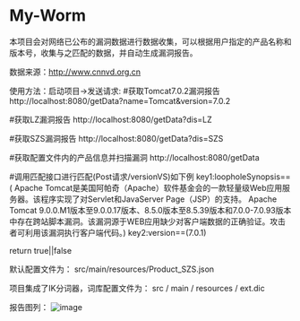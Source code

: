 # My-Worm

本项目会对网络已公布的漏洞数据进行数据收集，可以根据用户指定的产品名称和版本号，收集与之匹配的数据，并自动生成漏洞报告。

数据来源：http://www.cnnvd.org.cn

使用方法：启动项目->发送请求:
#获取Tomcat7.0.2漏洞报告
http://localhost:8080/getData?name=Tomcat&version=7.0.2

#获取LZ漏洞报告
http://localhost:8080/getData?dis=LZ

#获取SZS漏洞报告
http://localhost:8080/getData?dis=SZS

#获取配置文件内的产品信息并扫描漏洞
http://localhost:8080/getData

#调用匹配接口进行匹配(Post请求/versionVS)如下例
key1:loopholeSynopsis==( Apache Tomcat是美国阿帕奇（Apache）软件基金会的一款轻量级Web应用服务器。该程序实现了对Servlet和JavaServer Page（JSP）的支持。 Apache Tomcat 9.0.0.M1版本至9.0.0.17版本、8.5.0版本至8.5.39版本和7.0.0-7.0.93版本中存在跨站脚本漏洞。该漏洞源于WEB应用缺少对客户端数据的正确验证。攻击者可利用该漏洞执行客户端代码。)
key2:version==(7.0.1)

return true||false

默认配置文件为：
src/main/resources/Product_SZS.json

项目集成了IK分词器，词库配置文件为：
src / main / resources / ext.dic


报告图列：
![image](https://user-images.githubusercontent.com/37602564/112410576-5bb19280-8d56-11eb-8c8e-722f25e8174e.png)
